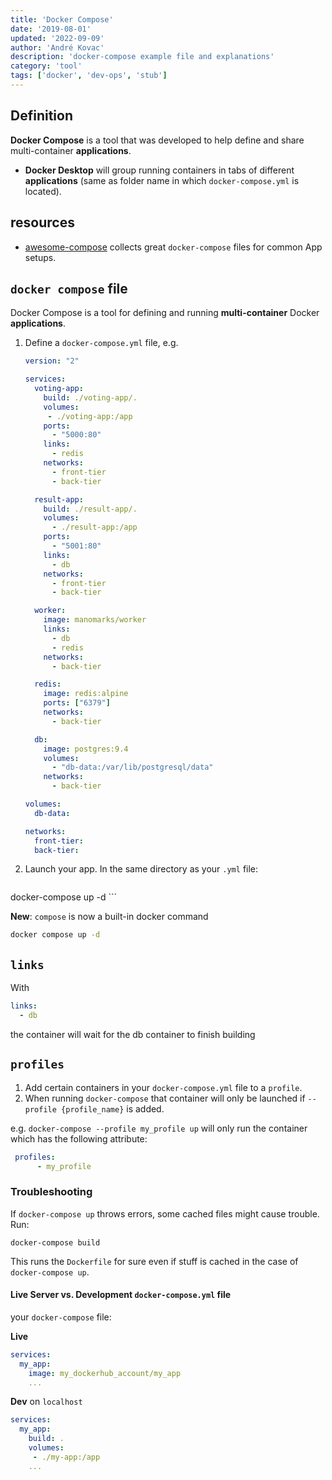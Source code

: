 ```yaml
---
title: 'Docker Compose'
date: '2019-08-01'
updated: '2022-09-09'
author: 'André Kovac'
description: 'docker-compose example file and explanations'
category: 'tool'
tags: ['docker', 'dev-ops', 'stub']
---
```


## Definition

**Docker Compose** is a tool that was developed to help define and share multi-container **applications**.

- **Docker Desktop** will group running containers in tabs of different **applications** (same as folder name in which `docker-compose.yml` is located).

## resources

- [awesome-compose](https://github.com/docker/awesome-compose/tree/master/spring-postgres) collects great `docker-compose` files for common App setups.

## `docker compose` file

Docker Compose is a tool for defining and running **multi-container** Docker **applications**.

1.  Define a `docker-compose.yml` file, e.g.

    ```yml
    version: "2"

    services:
      voting-app:
        build: ./voting-app/.
        volumes:
         - ./voting-app:/app
        ports:
          - "5000:80"
        links:
          - redis
        networks:
          - front-tier
          - back-tier

      result-app:
        build: ./result-app/.
        volumes:
          - ./result-app:/app
        ports:
          - "5001:80"
        links:
          - db
        networks:
          - front-tier
          - back-tier

      worker:
        image: manomarks/worker
        links:
          - db
          - redis
        networks:
          - back-tier

      redis:
        image: redis:alpine
        ports: ["6379"]
        networks:
          - back-tier

      db:
        image: postgres:9.4
        volumes:
          - "db-data:/var/lib/postgresql/data"
        networks:
          - back-tier

    volumes:
      db-data:

    networks:
      front-tier:
      back-tier:
    ```

1.  Launch your app. In the same directory as your `.yml` file:

	```bash
  docker-compose up -d
	```

  **New**: `compose` is now a built-in docker command

  ```bash
  docker compose up -d
  ```


## `links`

With

```yaml
links:
  - db
```

the container will wait for the db container to finish building

## `profiles`

1. Add certain containers in your `docker-compose.yml` file to a `profile`.
2. When running `docker-compose` that container will only be launched if `--profile {profile_name}` is added.


e.g. `docker-compose --profile my_profile up` will only run the container which has the following attribute:

```yml
 profiles:
      - my_profile
```


### Troubleshooting

If `docker-compose up` throws errors, some cached files might cause trouble. Run:

    docker-compose build

This runs the `Dockerfile` for sure even if stuff is cached in the case of `docker-compose up`.


#### Live Server vs. Development `docker-compose.yml` file

your `docker-compose` file:

**Live**

```yaml
services:
  my_app:
  	image: my_dockerhub_account/my_app
  	...
```

**Dev** on `localhost`

```yaml
services:
  my_app:
  	build: .
  	volumes:
     - ./my-app:/app
  	...
```